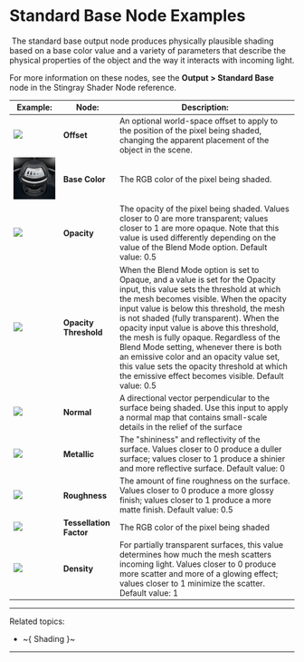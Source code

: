 # Standard Base Node Examples
﻿
The standard base output node produces physically plausible shading based on a base color value and a variety of parameters that describe the physical properties of the object and the way it interacts with incoming light.

For more information on these nodes, see the **Output > Standard Base** node in the Stingray Shader Node reference.

Example: | Node: | Description:
--- | --- | ---
![](../../gifs/shader_base_offset.gif)  | **Offset** | An optional world-space offset to apply to the position of the pixel being shaded, changing the apparent placement of the object in the scene.
![](../../gifs/shader_base_color.gif)  | **Base Color** | The RGB color of the pixel being shaded.
![](../../gifs/shader_base_opacity_trans.gif)  | **Opacity** | The opacity of the pixel being shaded. Values closer to 0 are more transparent; values closer to 1 are more opaque. Note that this value is used differently depending on the value of the Blend Mode option. Default value: 0.5
![](../../gifs/shader_base_opacity_trans_add.gif)  | **Opacity Threshold** | When the Blend Mode option is set to Opaque, and a value is set for the Opacity input, this value sets the threshold at which the mesh becomes visible. When the opacity input value is below this threshold, the mesh is not shaded (fully transparent). When the opacity input value is above this threshold, the mesh is fully opaque. Regardless of the Blend Mode setting, whenever there is both an emissive color and an opacity value set, this value sets the opacity threshold at which the emissive effect becomes visible. Default value: 0.5
![](../../gifs/shader_base_normal.gif)  | **Normal** | A directional vector perpendicular to the surface being shaded. Use this input to apply a normal map that contains small-scale details in the relief of the surface
![](../../gifs/shader_base_metallic.gif)  | **Metallic** | The "shininess" and reflectivity of the surface. Values closer to 0 produce a duller surface; values closer to 1 produce a shinier and more reflective surface. Default value: 0
![](../../gifs/shader_base_roughness.gif)  | **Roughness** | The amount of fine roughness on the surface. Values closer to 0 produce a more glossy finish; values closer to 1 produce a more matte finish. Default value: 0.5
![](../../gifs/shader_base_tessellation.gif)  | **Tessellation Factor** | The RGB color of the pixel being shaded
![](../../gifs/shader_base_density.gif)  | **Density** | For partially transparent surfaces, this value determines how much the mesh scatters incoming light. Values closer to 0 produce more scatter and more of a glowing effect; values closer to 1 minimize the scatter. Default value: 1

---
Related topics:
-	~{ Shading }~
---
